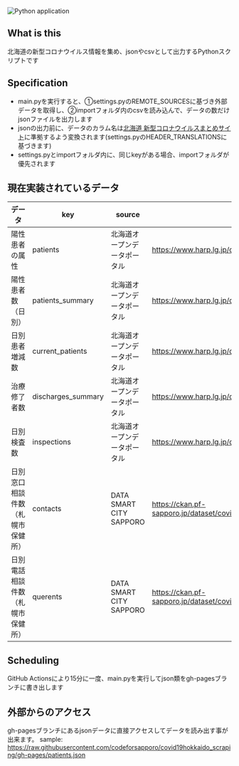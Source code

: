 ![Python application](https://github.com/codeforsapporo/covid19hokkaido_scraping/workflows/Python%20application/badge.svg)

## What is this
北海道の新型コロナウイルス情報を集め、jsonやcsvとして出力するPythonスクリプトです

## Specification
- main.pyを実行すると、①settings.pyのREMOTE_SOURCESに基づき外部データを取得し、②importフォルダ内のcsvを読み込んで、データの数だけjsonファイルを出力します
- jsonの出力前に、データのカラム名は[北海道 新型コロナウイルスまとめサイト](https://github.com/codeforsapporo/covid19)に準拠するよう変換されます(settings.pyのHEADER_TRANSLATIONSに基づきます)
- settings.pyとimportフォルダ内に、同じkeyがある場合、importフォルダが優先されます

## 現在実装されているデータ
| データ |  key  |  source  | url  |
| ---- | ---- | ---- | ---- |
|  陽性患者の属性  |  patients  | 北海道オープンデータポータル |  https://www.harp.lg.jp/opendata/dataset/1369.html  |
|  陽性患者数（日別）  |  patients_summary  | 北海道オープンデータポータル |  https://www.harp.lg.jp/opendata/dataset/1369.html  |
|  日別患者増減数  |  current_patients  | 北海道オープンデータポータル |  https://www.harp.lg.jp/opendata/dataset/1369.html  |
|  治療修了者数  |  discharges_summary  | 北海道オープンデータポータル |  https://www.harp.lg.jp/opendata/dataset/1369.html  |
|  日別検査数  |  inspections  | 北海道オープンデータポータル |  https://www.harp.lg.jp/opendata/dataset/1369.html  |
|  日別窓口相談件数（札幌市保健所）  |  contacts  | DATA SMART CITY SAPPORO |  https://ckan.pf-sapporo.jp/dataset/covid_19_soudan  |
|  日別電話相談件数 （札幌市保健所） |  querents  | DATA SMART CITY SAPPORO |  https://ckan.pf-sapporo.jp/dataset/covid_19_soudan  |

## Scheduling
GitHub Actionsにより15分に一度、main.pyを実行してjson類をgh-pagesブランチに書き出します

## 外部からのアクセス
gh-pagesブランチにあるjsonデータに直接アクセスしてデータを読み出す事が出来ます。
sample: https://raw.githubusercontent.com/codeforsapporo/covid19hokkaido_scraping/gh-pages/patients.json
